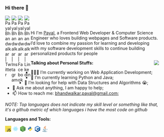 ### Hi there 👋

<a href="https://twitter.com/payalbhandwalkar">
  <img align="left" alt="PayalBhandwalkar | Twitter" width="21px" src="https://raw.githubusercontent.com/anuraghazra/anuraghazra/master/assets/twitter.svg" />
</a>
<a href="https://instagram.com/payal_bhandwalkar_18">
  <img align="left" alt="PayalBhandwalkar | Instagram" width="21px" src="https://image.flaticon.com/icons/svg/733/733558.svg" />
</a>
<a href="https://www.facebook.com/payalbhandwalkar">
  <img align="left" alt="PayalBhandwalkar | Facebook" width="21px" src="https://image.flaticon.com/icons/svg/733/733547.svg" />
</a>
<a href="https://linkedin.com/in/payalbhandwalkar">
  <img align="left" alt="PayalBhandwalkar | Linkedin" width="21px" src="https://image.flaticon.com/icons/svg/124/124011.svg" />
</a>
</br>
</br>

Hi I'm [Payal](https://payalbhandwalkar.github.io), a Frontend Web Developer & Computer Science Engineer who loves building webpages and Software products.
I’d love to combine my passion for learning and developing with my software development skills to continue building personalized products for people

  <img align="right" src="https://github-readme-stats.vercel.app/api/top-langs/?username=payalbhandwalkar&theme=tokyonight&hide_langs_below=10" />
  
**Talking about Personal Stuffs:**

- 👨🏽‍💻 I’m currently working on Web Application Development;
- 🌱 I’m currently learning Python and Java; 
- 🤔 I’m looking for help with Data Structures and Algorithms 😭;
- 💬 Ask me about anything, I am happy to help;
- 📫 How to reach me: bhandwalkar.payal@gmail.com;

*NOTE: Top languages does not indicate my skill level or something like that, it's a github metric of which languages i have the most code on github*

**Languages and Tools:**  

<code><img height="20" src="https://raw.githubusercontent.com/github/explore/80688e429a7d4ef2fca1e82350fe8e3517d3494d/topics/javascript/javascript.png"></code>
<code><img height="20" src="https://raw.githubusercontent.com/github/explore/80688e429a7d4ef2fca1e82350fe8e3517d3494d/topics/react/react.png"></code>
<code><img height="20" src="https://raw.githubusercontent.com/github/explore/80688e429a7d4ef2fca1e82350fe8e3517d3494d/topics/nodejs/nodejs.png"></code>
<code><img height="20" src="https://raw.githubusercontent.com/github/explore/80688e429a7d4ef2fca1e82350fe8e3517d3494d/topics/python/python.png"></code>
<code><img height="20" src="https://raw.githubusercontent.com/github/explore/80688e429a7d4ef2fca1e82350fe8e3517d3494d/topics/cpp/cpp.png"></code>
<code><img height="20" src="https://raw.githubusercontent.com/github/explore/80688e429a7d4ef2fca1e82350fe8e3517d3494d/topics/java/java.png"></code>

<!-- <img align="right" src="https://github-readme-stats.vercel.app/api?username=payalbhandwalkar&show_icons=true&theme=tokyonight&line_height=27" alt="Payal's github stats" /> -->


